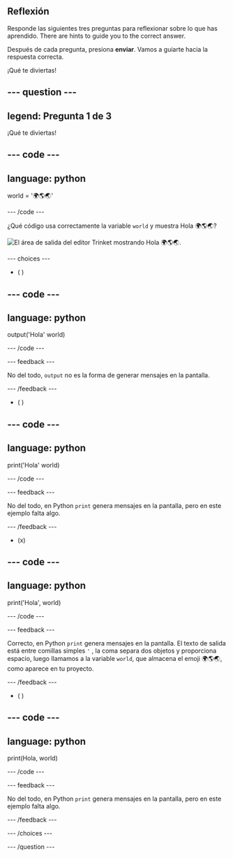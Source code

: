 ## Reflexión

Responde las siguientes tres preguntas para reflexionar sobre lo que has aprendido. There are hints to guide you to the correct answer.

Después de cada pregunta, presiona **enviar**. Vamos a guiarte hacia la respuesta correcta.

¡Qué te diviertas!

--- question ---
---
legend: Pregunta 1 de 3
---

¡Qué te diviertas!

--- code ---
---
language: python
---

world = '🌍🌎🌏'

--- /code ---

¿Qué código usa correctamente la variable `world` y muestra Hola 🌍🌎🌏?

![El área de salida del editor Trinket mostrando Hola 🌍🌎🌏.](images/quiz1.png)

--- choices ---

- ( )

--- code ---
---
language: python
---

output('Hola' world)

--- /code ---

 --- feedback ---

 No del todo, `output` no es la forma de generar mensajes en la pantalla.

 --- /feedback ---


- ( )

--- code ---
---
language: python
---

print('Hola' world)

--- /code ---

 --- feedback ---

 No del todo, en Python `print` genera mensajes en la pantalla, pero en este ejemplo falta algo.

 --- /feedback ---

- (x)

--- code ---
---
language: python
---

print('Hola', world)

--- /code ---

 --- feedback ---

 Correcto, en Python `print` genera mensajes en la pantalla. El texto de salida está entre comillas simples `'` , la coma separa dos objetos y proporciona espacio, luego llamamos a la variable `world`, que almacena el emoji 🌍🌎🌏, como aparece en tu proyecto.

 --- /feedback ---

- ( )

--- code ---
---
language: python
---

print(Hola, world)

--- /code ---

 --- feedback ---

  No del todo, en Python `print` genera mensajes en la pantalla, pero en este ejemplo falta algo.

 --- /feedback ---

--- /choices ---

--- /question ---
